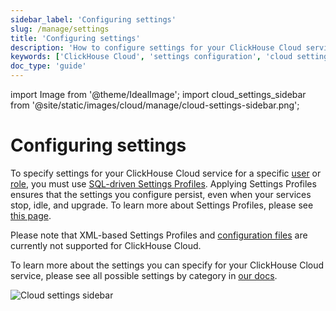 ```yaml
---
sidebar_label: 'Configuring settings'
slug: /manage/settings
title: 'Configuring settings'
description: 'How to configure settings for your ClickHouse Cloud service for a specific user or role'
keywords: ['ClickHouse Cloud', 'settings configuration', 'cloud settings', 'user settings', 'role settings']
doc_type: 'guide'
---
```


import Image from '@theme/IdealImage';
import cloud_settings_sidebar from '@site/static/images/cloud/manage/cloud-settings-sidebar.png';

# Configuring settings

To specify settings for your ClickHouse Cloud service for a specific [user](/operations/access-rights#user-account-management) or [role](/operations/access-rights#role-management), you must use [SQL-driven Settings Profiles](/operations/access-rights#settings-profiles-management). Applying Settings Profiles ensures that the settings you configure persist, even when your services stop, idle, and upgrade. To learn more about Settings Profiles, please see [this page](/operations/settings/settings-profiles.md).

Please note that XML-based Settings Profiles and [configuration files](/operations/configuration-files.md) are currently not supported for ClickHouse Cloud.

To learn more about the settings you can specify for your ClickHouse Cloud service, please see all possible settings by category in [our docs](/operations/settings).

<Image img={cloud_settings_sidebar} size="sm" alt="Cloud settings sidebar" border/>
